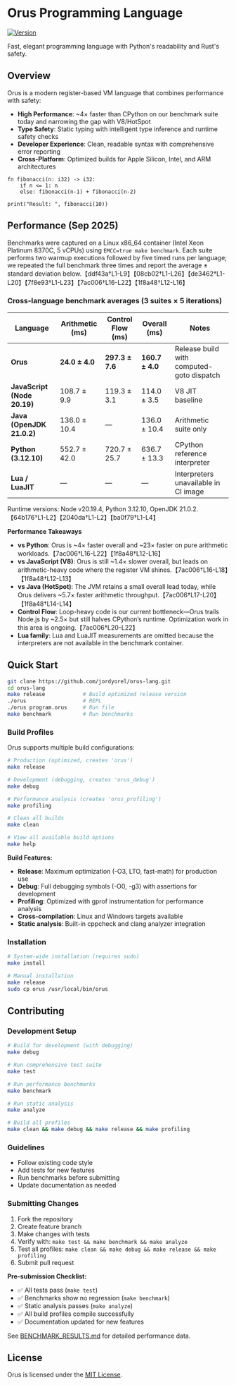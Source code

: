 # Orus Programming Language

[![Version](https://img.shields.io/badge/version-0.6.0-blue.svg)](CHANGELOG.md)

Fast, elegant programming language with Python's readability and Rust's safety.

## Overview

Orus is a modern register-based VM language that combines performance with safety:
- **High Performance**: ~4× faster than CPython on our benchmark suite today and narrowing the gap with V8/HotSpot
- **Type Safety**: Static typing with intelligent type inference and runtime safety checks
- **Developer Experience**: Clean, readable syntax with comprehensive error reporting
- **Cross-Platform**: Optimized builds for Apple Silicon, Intel, and ARM architectures

```orus
fn fibonacci(n: i32) -> i32:
    if n <= 1: n
    else: fibonacci(n-1) + fibonacci(n-2)

print("Result: ", fibonacci(10))
```

## Performance (Sep 2025)

Benchmarks were captured on a Linux x86_64 container (Intel Xeon Platinum 8370C, 5 vCPUs) using `EMCC=true make benchmark`. Each suite performs two warmup executions followed by five timed runs per language; we repeated the full benchmark three times and report the average ± standard deviation below.【ddf43a†L1-L9】【08cb02†L1-L26】【de3462†L1-L20】【7f8e93†L1-L23】【7ac006†L16-L22】【1f8a48†L12-L16】

### Cross-language benchmark averages (3 suites × 5 iterations)

| Language | **Arithmetic (ms)** | **Control Flow (ms)** | **Overall (ms)** | Notes |
|----------|--------------------|-----------------------|------------------|-------|
| **Orus** | **24.0 ± 4.0** | **297.3 ± 7.6** | **160.7 ± 4.0** | Release build with computed-goto dispatch |
| **JavaScript (Node 20.19)** | 108.7 ± 9.9 | 119.3 ± 3.1 | 114.0 ± 3.5 | V8 JIT baseline |
| **Java (OpenJDK 21.0.2)** | 136.0 ± 10.4 | — | 136.0 ± 10.4 | Arithmetic suite only |
| **Python (3.12.10)** | 552.7 ± 42.0 | 720.7 ± 25.7 | 636.7 ± 13.3 | CPython reference interpreter |
| **Lua / LuaJIT** | — | — | — | Interpreters unavailable in CI image |

Runtime versions: Node v20.19.4, Python 3.12.10, OpenJDK 21.0.2.【64b176†L1-L2】【2040da†L1-L2】【ba0f79†L1-L4】

**Performance Takeaways**
- **vs Python**: Orus is ~4× faster overall and ~23× faster on pure arithmetic workloads.【7ac006†L16-L22】【1f8a48†L12-L16】
- **vs JavaScript (V8)**: Orus is still ~1.4× slower overall, but leads on arithmetic-heavy code where the register VM shines.【7ac006†L16-L18】【1f8a48†L12-L13】
- **vs Java (HotSpot)**: The JVM retains a small overall lead today, while Orus delivers ~5.7× faster arithmetic throughput.【7ac006†L17-L20】【1f8a48†L14-L14】
- **Control Flow**: Loop-heavy code is our current bottleneck—Orus trails Node.js by ~2.5× but still halves CPython’s runtime. Optimization work in this area is ongoing.【7ac006†L20-L22】
- **Lua family**: Lua and LuaJIT measurements are omitted because the interpreters are not available in the benchmark container.

## Quick Start

```bash
git clone https://github.com/jordyorel/orus-lang.git
cd orus-lang
make release            # Build optimized release version
./orus                  # REPL
./orus program.orus     # Run file
make benchmark          # Run benchmarks
```

### Build Profiles

Orus supports multiple build configurations:

```bash
# Production (optimized, creates 'orus')
make release

# Development (debugging, creates 'orus_debug')  
make debug

# Performance analysis (creates 'orus_profiling')
make profiling

# Clean all builds
make clean

# View all available build options
make help
```

**Build Features:**
- **Release**: Maximum optimization (-O3, LTO, fast-math) for production use
- **Debug**: Full debugging symbols (-O0, -g3) with assertions for development
- **Profiling**: Optimized with gprof instrumentation for performance analysis
- **Cross-compilation**: Linux and Windows targets available
- **Static analysis**: Built-in cppcheck and clang analyzer integration

### Installation

```bash
# System-wide installation (requires sudo)
make install

# Manual installation
make release
sudo cp orus /usr/local/bin/orus
```

## Contributing

### Development Setup
```bash
# Build for development (with debugging)
make debug

# Run comprehensive test suite
make test

# Run performance benchmarks  
make benchmark

# Run static analysis
make analyze

# Build all profiles
make clean && make debug && make release && make profiling
```

### Guidelines
- Follow existing code style
- Add tests for new features
- Run benchmarks before submitting
- Update documentation as needed

### Submitting Changes
1. Fork the repository
2. Create feature branch
3. Make changes with tests
4. Verify with: `make test && make benchmark && make analyze`
5. Test all profiles: `make clean && make debug && make release && make profiling`
6. Submit pull request

**Pre-submission Checklist:**
- ✅ All tests pass (`make test`)
- ✅ Benchmarks show no regression (`make benchmark`) 
- ✅ Static analysis passes (`make analyze`)
- ✅ All build profiles compile successfully
- ✅ Documentation updated for new features

See [BENCHMARK_RESULTS.md](docs/BENCHMARK_RESULTS.md) for detailed performance data.

<!-- ## Public API Documentation -->

<!-- For details on embedding the Orus VM in other applications, see
[VM_PUBLIC_API.md](docs/VM_PUBLIC_API.md). -->

## License

Orus is licensed under the [MIT License](LICENSE).
